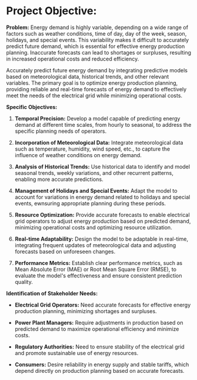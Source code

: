# Project Objective:



**Problem:** Energy demand is highly variable, depending on a wide range of factors such as weather conditions, time of day, day of the week, season, holidays, and special events. This variability makes it difficult to accurately predict future demand, which is essential for effective energy production planning. Inaccurate forecasts can lead to shortages or surpluses, resulting in increased operational costs and reduced efficiency.

Accurately predict future energy demand by integrating predictive models based on meteorological data, historical trends, and other relevant variables. The primary goal is to optimize energy production planning, providing reliable and real-time forecasts of energy demand to effectively meet the needs of the electrical grid while minimizing operational costs.

**Specific Objectives:**

1. **Temporal Precision:** Develop a model capable of predicting energy demand at different time scales, from hourly to seasonal, to address the specific planning needs of operators.

2. **Incorporation of Meteorological Data:** Integrate meteorological data such as temperature, humidity, wind speed, etc., to capture the influence of weather conditions on energy demand.

3. **Analysis of Historical Trends:** Use historical data to identify and model seasonal trends, weekly variations, and other recurrent patterns, enabling more accurate predictions.

4. **Management of Holidays and Special Events:** Adapt the model to account for variations in energy demand related to holidays and special events, ewnsuring appropriate planning during these periods.

5. **Resource Optimization:** Provide accurate forecasts to enable electrical grid operators to adjust energy production based on predicted demand, minimizing operational costs and optimizing resource utilization.

6. **Real-time Adaptability:** Design the model to be adaptable in real-time, integrating frequent updates of meteorological data and adjusting forecasts based on unforeseen changes.

7. **Performance Metrics:** Establish clear performance metrics, such as Mean Absolute Error (MAE) or Root Mean Square Error (RMSE), to evaluate the model's effectiveness and ensure consistent prediction quality.

**Identification of Stakeholder Needs:**

- **Electrical Grid Operators:** Need accurate forecasts for effective energy production planning, minimizing shortages and surpluses.

- **Power Plant Managers:** Require adjustments in production based on predicted demand to maximize operational efficiency and minimize costs.

- **Regulatory Authorities:** Need to ensure stability of the electrical grid and promote sustainable use of energy resources.

- **Consumers:** Desire reliability in energy supply and stable tariffs, which depend directly on production planning based on accurate forecasts.

